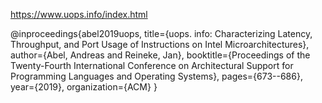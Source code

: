 https://www.uops.info/index.html

@inproceedings{abel2019uops,
  title={uops. info: Characterizing Latency, Throughput, and Port Usage of Instructions on Intel Microarchitectures},
  author={Abel, Andreas and Reineke, Jan},
  booktitle={Proceedings of the Twenty-Fourth International Conference on Architectural Support for Programming Languages and Operating Systems},
  pages={673--686},
  year={2019},
  organization={ACM}
}